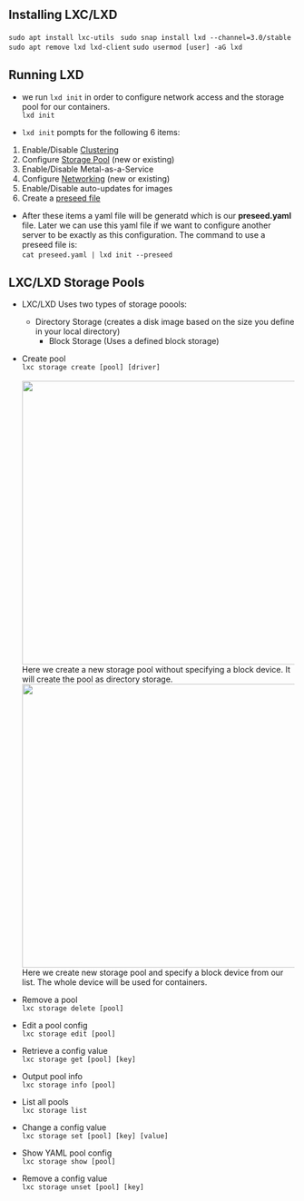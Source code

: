 ## Installing LXC/LXD

``sudo apt install lxc-utils ``
``sudo snap install lxd --channel=3.0/stable``
``sudo apt remove lxd lxd-client``
``sudo usermod [user] -aG lxd``

## Running LXD

- we run ``lxd init`` in order to configure network access and the storage pool for our containers.<br>
``lxd init``<br>

- ``lxd init`` pompts for the following 6 items:
 1. Enable/Disable [Clustering]()
 2. Configure [Storage Pool]() (new or existing)
 3. Enable/Disable Metal-as-a-Service
 4. Configure [Networking]() (new or existing)
 5. Enable/Disable auto-updates for images
 6. Create a [preseed file]()
 * After these items a yaml file will be generatd which is our **preseed.yaml** file. Later we can use this yaml file if we want to configure another server to be exactly as this configuration. The command to use a preseed file is:<br>
 ``cat preseed.yaml | lxd init --preseed``

## LXC/LXD Storage Pools
* LXC/LXD Uses two types of storage poools:
  * Directory Storage (creates a disk image based on the size you define in your local directory)
	* Block Storage (Uses a defined block storage)

* Create pool<br>
``lxc storage create [pool] [driver]``<br>
<br><img src="https://i.imgur.com/e76OoyY.gif" width="500"/><br>
Here we create a new storage pool without specifying a block device. It will create the pool as directory storage.<br>
<img src="https://i.imgur.com/e76OoyY.gif" width="500"/><br>
Here we create new storage pool and specify a block device from our list. The whole device will be used for containers.

* Remove a pool <br>
``lxc storage delete [pool]``
* Edit a pool config<br>
``lxc storage edit [pool]``
* Retrieve a config value<br>
``lxc storage get [pool] [key]``
* Output pool info<br>
``lxc storage info [pool]``
* List all pools<br>
``lxc storage list``
* Change a config value<br>
``lxc storage set [pool] [key] [value]``
* Show YAML pool config<br>
``lxc storage show [pool]``
* Remove a config value<br>
``lxc storage unset [pool] [key]``

